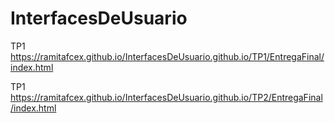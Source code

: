 # InterfacesDeUsuario

TP1
https://ramitafcex.github.io/InterfacesDeUsuario.github.io/TP1/EntregaFinal/index.html

TP1
https://ramitafcex.github.io/InterfacesDeUsuario.github.io/TP2/EntregaFinal/index.html
